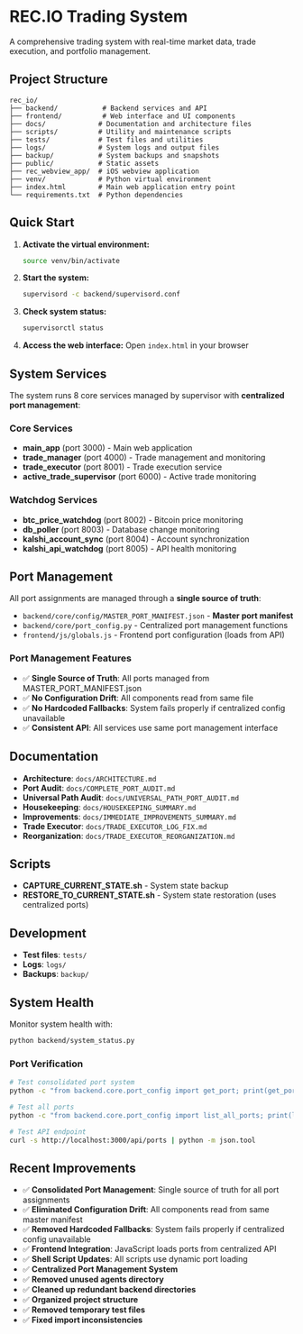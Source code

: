 # REC.IO Trading System

A comprehensive trading system with real-time market data, trade execution, and portfolio management.

## Project Structure

```
rec_io/
├── backend/           # Backend services and API
├── frontend/          # Web interface and UI components
├── docs/             # Documentation and architecture files
├── scripts/          # Utility and maintenance scripts
├── tests/            # Test files and utilities
├── logs/             # System logs and output files
├── backup/           # System backups and snapshots
├── public/           # Static assets
├── rec_webview_app/  # iOS webview application
├── venv/             # Python virtual environment
├── index.html        # Main web application entry point
└── requirements.txt  # Python dependencies
```

## Quick Start

1. **Activate the virtual environment:**
   ```bash
   source venv/bin/activate
   ```

2. **Start the system:**
   ```bash
   supervisord -c backend/supervisord.conf
   ```

3. **Check system status:**
   ```bash
   supervisorctl status
   ```

4. **Access the web interface:**
   Open `index.html` in your browser

## System Services

The system runs 8 core services managed by supervisor with **centralized port management**:

### Core Services
- **main_app** (port 3000) - Main web application
- **trade_manager** (port 4000) - Trade management and monitoring
- **trade_executor** (port 8001) - Trade execution service
- **active_trade_supervisor** (port 6000) - Active trade monitoring

### Watchdog Services
- **btc_price_watchdog** (port 8002) - Bitcoin price monitoring
- **db_poller** (port 8003) - Database change monitoring
- **kalshi_account_sync** (port 8004) - Account synchronization
- **kalshi_api_watchdog** (port 8005) - API health monitoring

## Port Management

All port assignments are managed through a **single source of truth**:

- `backend/core/config/MASTER_PORT_MANIFEST.json` - **Master port manifest**
- `backend/core/port_config.py` - Centralized port management functions
- `frontend/js/globals.js` - Frontend port configuration (loads from API)

### Port Management Features
- ✅ **Single Source of Truth**: All ports managed from MASTER_PORT_MANIFEST.json
- ✅ **No Configuration Drift**: All components read from same file
- ✅ **No Hardcoded Fallbacks**: System fails properly if centralized config unavailable
- ✅ **Consistent API**: All services use same port management interface

## Documentation

- **Architecture**: `docs/ARCHITECTURE.md`
- **Port Audit**: `docs/COMPLETE_PORT_AUDIT.md`
- **Universal Path Audit**: `docs/UNIVERSAL_PATH_PORT_AUDIT.md`
- **Housekeeping**: `docs/HOUSEKEEPING_SUMMARY.md`
- **Improvements**: `docs/IMMEDIATE_IMPROVEMENTS_SUMMARY.md`
- **Trade Executor**: `docs/TRADE_EXECUTOR_LOG_FIX.md`
- **Reorganization**: `docs/TRADE_EXECUTOR_REORGANIZATION.md`

## Scripts

- **CAPTURE_CURRENT_STATE.sh** - System state backup
- **RESTORE_TO_CURRENT_STATE.sh** - System state restoration (uses centralized ports)

## Development

- **Test files**: `tests/`
- **Logs**: `logs/`
- **Backups**: `backup/`

## System Health

Monitor system health with:
```bash
python backend/system_status.py
```

### Port Verification
```bash
# Test consolidated port system
python -c "from backend.core.port_config import get_port; print(get_port('main_app'))"

# Test all ports
python -c "from backend.core.port_config import list_all_ports; print(list_all_ports())"

# Test API endpoint
curl -s http://localhost:3000/api/ports | python -m json.tool
```

## Recent Improvements

- ✅ **Consolidated Port Management**: Single source of truth for all port assignments
- ✅ **Eliminated Configuration Drift**: All components read from same master manifest
- ✅ **Removed Hardcoded Fallbacks**: System fails properly if centralized config unavailable
- ✅ **Frontend Integration**: JavaScript loads ports from centralized API
- ✅ **Shell Script Updates**: All scripts use dynamic port loading
- ✅ **Centralized Port Management System**
- ✅ **Removed unused agents directory**
- ✅ **Cleaned up redundant backend directories**
- ✅ **Organized project structure**
- ✅ **Removed temporary test files**
- ✅ **Fixed import inconsistencies** 
